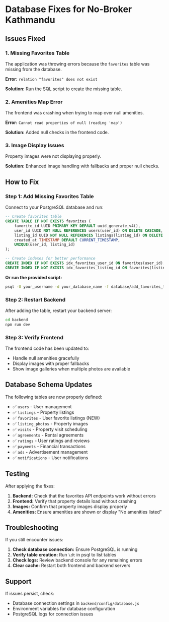 # Database Fixes for No-Broker Kathmandu

## Issues Fixed

### 1. Missing Favorites Table
The application was throwing errors because the `favorites` table was missing from the database.

**Error:** `relation "favorites" does not exist`

**Solution:** Run the SQL script to create the missing table.

### 2. Amenities Map Error
The frontend was crashing when trying to map over null amenities.

**Error:** `Cannot read properties of null (reading 'map')`

**Solution:** Added null checks in the frontend code.

### 3. Image Display Issues
Property images were not displaying properly.

**Solution:** Enhanced image handling with fallbacks and proper null checks.

## How to Fix

### Step 1: Add Missing Favorites Table

Connect to your PostgreSQL database and run:

```sql
-- Create favorites table
CREATE TABLE IF NOT EXISTS favorites (
    favorite_id UUID PRIMARY KEY DEFAULT uuid_generate_v4(),
    user_id UUID NOT NULL REFERENCES users(user_id) ON DELETE CASCADE,
    listing_id UUID NOT NULL REFERENCES listings(listing_id) ON DELETE CASCADE,
    created_at TIMESTAMP DEFAULT CURRENT_TIMESTAMP,
    UNIQUE(user_id, listing_id)
);

-- Create indexes for better performance
CREATE INDEX IF NOT EXISTS idx_favorites_user_id ON favorites(user_id);
CREATE INDEX IF NOT EXISTS idx_favorites_listing_id ON favorites(listing_id);
```

**Or run the provided script:**
```bash
psql -U your_username -d your_database_name -f database/add_favorites_table.sql
```

### Step 2: Restart Backend

After adding the table, restart your backend server:

```bash
cd backend
npm run dev
```

### Step 3: Verify Frontend

The frontend code has been updated to:
- Handle null amenities gracefully
- Display images with proper fallbacks
- Show image galleries when multiple photos are available

## Database Schema Updates

The following tables are now properly defined:
- ✅ `users` - User management
- ✅ `listings` - Property listings  
- ✅ `favorites` - User favorite listings (NEW)
- ✅ `listing_photos` - Property images
- ✅ `visits` - Property visit scheduling
- ✅ `agreements` - Rental agreements
- ✅ `ratings` - User ratings and reviews
- ✅ `payments` - Financial transactions
- ✅ `ads` - Advertisement management
- ✅ `notifications` - User notifications

## Testing

After applying the fixes:

1. **Backend:** Check that the favorites API endpoints work without errors
2. **Frontend:** Verify that property details load without crashing
3. **Images:** Confirm that property images display properly
4. **Amenities:** Ensure amenities are shown or display "No amenities listed"

## Troubleshooting

If you still encounter issues:

1. **Check database connection:** Ensure PostgreSQL is running
2. **Verify table creation:** Run `\dt` in psql to list tables
3. **Check logs:** Review backend console for any remaining errors
4. **Clear cache:** Restart both frontend and backend servers

## Support

If issues persist, check:
- Database connection settings in `backend/config/database.js`
- Environment variables for database configuration
- PostgreSQL logs for connection issues
